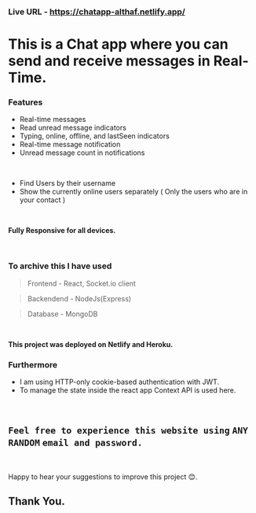 ### Live URL - https://chatapp-althaf.netlify.app/

# This is a Chat app where you can send and receive messages in Real-Time.

### Features

- Real-time messages
- Read unread message indicators
- Typing, online, offline, and lastSeen indicators
- Real-time message notification
- Unread message count in notifications

<br/>

- Find Users by their username
- Show the currently online users separately ( Only the users who are in your contact )

<br/>

**Fully Responsive for all devices.**

<br/>

### To archive this I have used

> Frontend - React, Socket.io client

> Backendend - NodeJs(Express)

> Database - MongoDB

<br/>

**This project was deployed on Netlify and Heroku.**

### Furthermore

- I am using HTTP-only cookie-based authentication with JWT.
- To manage the state inside the react app Context API is used here.

<br/>

## `Feel free to experience this website using` **`ANY RANDOM`** `email and password.`

<br/>

Happy to hear your suggestions to improve this project 😊.

## Thank You.
